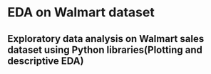 
# EDA on Walmart dataset

## Exploratory data analysis on Walmart sales dataset using Python libraries(Plotting and descriptive EDA)
